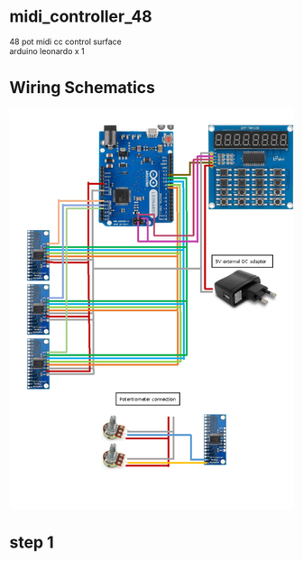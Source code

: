# midi_controller_48
48 pot midi cc control surface  
arduino leonardo x 1
# Wiring Schematics
![picture](https://github.com/i2make/midi_controller_48/blob/main/midi_controller_48_small.png)
# step 1

